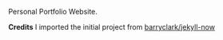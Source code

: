 Personal Portfolio Website. 




**Credits**
I imported the initial project from [barryclark/jekyll-now](https://github.com/barryclark/jekyll-now)


